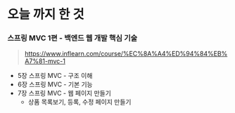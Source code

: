 # 오늘 까지 한 것

### 스프링 MVC 1편 - 백엔드 웹 개발 핵심 기술 
> https://www.inflearn.com/course/%EC%8A%A4%ED%94%84%EB%A7%81-mvc-1

- 5장 스프링 MVC - 구조 이해
- 6장 스프링 MVC - 기본 기능
- 7장 스프링 MVC - 웹 페이지 만들기
    - 상품 목록보기, 등록, 수정 페이지 만들기
